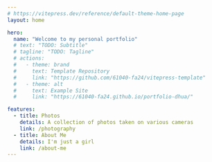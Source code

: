 ```yaml
---
# https://vitepress.dev/reference/default-theme-home-page
layout: home

hero:
  name: "Welcome to my personal portfolio"
  # text: "TODO: Subtitle"
  # tagline: "TODO: Tagline"
  # actions:
  #   - theme: brand
  #     text: Template Repository
  #     link: "https://github.com/61040-fa24/vitepress-template"
  #   - theme: alt
  #     text: Example Site
  #     link: "https://61040-fa24.github.io/portfolio-dhua/"

features:
  - title: Photos
    details: A collection of photos taken on various cameras
    link: /photography
  - title: About Me
    details: I'm just a girl
    link: /about-me
---
```

